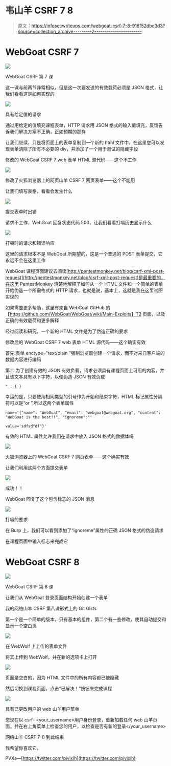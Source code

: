 # 韦山羊 CSRF 7 8

> 原文：<https://infosecwriteups.com/webgoat-csrf-7-8-916f52dbc3d3?source=collection_archive---------2----------------------->

# WebGoat CSRF 7

![](img/cca4bb32c215f1e07ce926f5cf2c7188.png)

WebGoat CSRF 第 7 课

这一课与前两节非常相似，但是这一次要发送的有效载荷必须是 JSON 格式，让我们看看这是如何实现的

![](img/ce22bc0528fc07e746e13faa962771a8.png)

具有给定值的请求

通过用给定的值填充课程表单，HTTP 请求用 JSON 格式的输入值填充，反馈告诉我们解决方案不正确，正如预期的那样

让我们继续，只是将页面上的表单复制到一个新的 html 文件中，在这里您可以发现表单清除了所有不必要的 div，并添加了一个用于测试的隐藏字段

修改的 WebGoat CSRF 7 web 表单 HTML 源代码——这个不工作

![](img/fd9dcb641407c84c8f425c11aa89cc71.png)

修改了火狐浏览器上的网页山羊 CSRF 7 网页表单——这个不能用

让我们填写表格，看看会发生什么

![](img/6fd0bcddd79e3fac9edff237fca6740e.png)

提交表单时出错

请求不工作，WebGoat 回复状态代码 500，让我们看看打嗝历史显示什么

![](img/b7ce7d17b8f1a6e500e1a45be8955750.png)

打嗝时的请求和错误响应

这里的请求根本不是 WebGoat 所期望的，这是一个普通的 POST 表单提交，它永远不会在这里工作

WebGoat 课程页面建议去阅读[http://pentestmonkey.net/blog/csrf-xml-post-request](http://pentestmonkey.net/blog/csrf-xml-post-request)是最重要的，在这里 PentestMonkey 清楚地解释了如何从一个 HTML 文件和一个简单的表单开始伪造一个所需格式的 HTTP 请求，也就是说，基本上，这就是我在这里试图实现的

如果需要更多帮助，这里有来自 WebGoat GitHub 的【https://github.com/WebGoat/WebGoat/wiki/Main-Exploits】T2 页面，以及正确的有效载荷和更多解释

经过阅读和研究，一个新的 HTML 文件是为了伪造正确的要求

修改后的 WebGoat CSRF 7 web 表单 HTML 源代码——这个确实有效

首先:表单 enctype="text/plain "强制浏览器创建一个请求，而不对来自客户端的数据内容进行编码

第二:为了创建有效的 JSON 有效负载，请求必须具有课程页面上可用的内容，并且该文本具有以下字符，以便伪造 JSON 有效负载

```
" : { }
```

幸运的是，只要使用相同类型的引号作为开始和结束字符，HTML 标记属性分隔符可以是“or ”,所以这两个表单属性

```
name='{"name": "WebGoat", "email": "webgoat@webgoat.org", "content": "WebGoat is the best!!", "ignoreme":"'

value='sdfsdfdf"}'
```

有效的 HTML 属性允许我们在请求中放入 JSON 格式的数据体吗

![](img/ec2bf2b09b94695def51579531e4a355.png)

火狐浏览器上的 WebGoat CSRF 7 网页表单——这个确实有效

让我们利用这两个方面提交表单

![](img/0f6880e03c3cb187e031028f8796eddb.png)

成功！！

WebGoat 回复了这个包含标志的 JSON 消息

![](img/55a81462af6d401bffd135e78510a465.png)

打嗝的要求

在 Burp 上，我们可以看到添加了“ignoreme”属性的正确 JSON 格式的伪造请求

在课程页面中输入标志来完成它

# WebGoat CSRF 8

![](img/8603666b64565f2d8f8da6cb41d42e79.png)

WebGoat CSRF 第 8 课

让我们从 WebGoat 登录页面结构开始创建一个表单

我的网络山羊 CSRF 第八课形式上的 Git Gists

第一个是一个简单的版本，只有基本的组件，第二个有一些修改，使其自动提交和显示一个空白页

![](img/3bf0848d5f455e60d4106dad73447dc6.png)

在 WebWolf 上上传的表单文件

将其上传到 WebWolf，并在新的选项卡上打开

![](img/34b463d5f672e90632b156955ca7e65c.png)

页面是空白的，因为 HTML 文件中的所有内容都已被隐藏

然后切换到课程页面，点击“已解决！”按钮来完成课程

![](img/aaf83bd31d1692ab6a61a62e3c50cc8a.png)

具有已更改用户的 web 山羊用户菜单

您现在以 csrf- <your_username>用户身份登录，重新加载任何 web 山羊页面，并在右上角菜单上检查您的用户，以检查是否有新的登录</your_username>

网络山羊 CSRF 7-8 到此结束

我希望你喜欢它。

PVXs—[https://twitter.com/pivixih](https://twitter.com/pivixih)